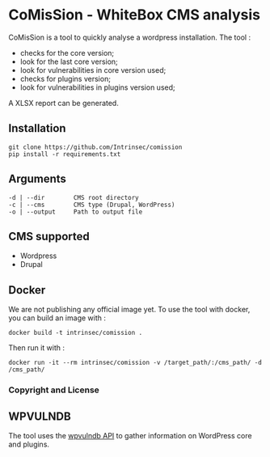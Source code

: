 # CoMisSion - WhiteBox CMS analysis

CoMisSion is a tool to quickly analyse a wordpress installation. The tool :
- checks for the core version;
- look for the last core version;
- look for vulnerabilities in core version used;
- checks for plugins version;
- look for vulnerabilities in plugins version used;

A XLSX report can be generated.

## Installation

```
git clone https://github.com/Intrinsec/comission
pip install -r requirements.txt
```

## Arguments

    -d | --dir        CMS root directory
    -c | --cms        CMS type (Drupal, WordPress)
    -o | --output     Path to output file

## CMS supported

* Wordpress
* Drupal

## Docker

We are not publishing any official image yet.
To use the tool with docker, you can build an image with :

```
docker build -t intrinsec/comission .
```

Then run it with :

```
docker run -it --rm intrinsec/comission -v /target_path/:/cms_path/ -d /cms_path/
```

### Copyright and License

## WPVULNDB
The tool uses the [wpvulndb API](https://wpvulndb.com/api) to gather information on WordPress core and plugins.
